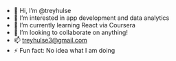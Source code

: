 - 👋 Hi, I’m @treyhulse
- 👀 I’m interested in app development and data analytics
- 🌱 I’m currently learning React via Coursera
- 💞️ I’m looking to collaborate on anything!
- 📫 treyhulse3@gmail.com
- ⚡ Fun fact: No idea what I am doing

<!---
treyhulse/treyhulse is a ✨ special ✨ repository because its `README.md` (this file) appears on your GitHub profile.
You can click the Preview link to take a look at your changes.
--->
